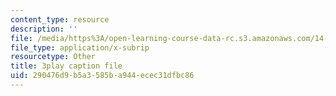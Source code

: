 ```yaml
---
content_type: resource
description: ''
file: /media/https%3A/open-learning-course-data-rc.s3.amazonaws.com/14-13-psychology-and-economics-spring-2020/290476d9b5a3585ba944ecec31dfbc86_S-BaPQR1ZRU.vtt
file_type: application/x-subrip
resourcetype: Other
title: 3play caption file
uid: 290476d9-b5a3-585b-a944-ecec31dfbc86
---
```

